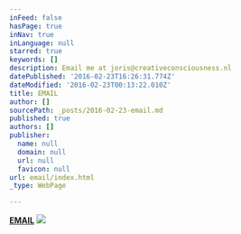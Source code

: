 ```yaml
---
inFeed: false
hasPage: true
inNav: true
inLanguage: null
starred: true
keywords: []
description: Email me at joris@creativeconsciousness.nl
datePublished: '2016-02-23T16:26:31.774Z'
dateModified: '2016-02-23T00:13:22.010Z'
title: EMAIL
author: []
sourcePath: _posts/2016-02-23-email.md
published: true
authors: []
publisher:
  name: null
  domain: null
  url: null
  favicon: null
url: email/index.html
_type: WebPage

---
```

**[EMAIL][0]**
![](https://the-grid-user-content.s3-us-west-2.amazonaws.com/8f9b844c-5acb-41fc-883c-1da006e6d08e.jpg)

[0]: null